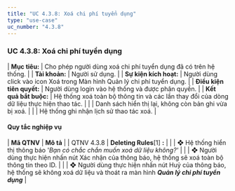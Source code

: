 ```yaml
---
title: "UC 4.3.8: Xoá chi phí tuyển dụng"
type: "use-case"
uc_number: "4.3.8"
---
```


### UC 4.3.8: Xoá chi phí tuyển dụng

| **Mục tiêu:** | Cho phép người dùng xoá chi phí tuyển dụng đã có trên hệ thống. |
| **Tài khoản:** | Người sử dụng. |
| **Sự kiện kích hoạt:** | Người dùng click vào icon Xoá trong Màn hình Quản lý chi phí tuyển dụng. |
| **Điều kiện tiên quyết:** | Người dùng login vào hệ thống và được phân quyền. |
| **Kết quả bắt buộc:** | Hệ thống xoá toàn bộ thông tin và các lần thay đổi của dòng dữ liệu thực hiện thao tác. |
|  | Danh sách hiển thị lại, không còn bản ghi vừa bị xoá. |
|  | Hệ thống ghi nhận lịch sử thao tác xoá. |

####  Quy tắc nghiệp vụ

| **Mã QTNV** | **Mô tả** |
| QTNV 4.3.8 | **Deleting Rules**\[1\] **:** |
|  | ❖ Hệ thống hiển thị thông báo '*Bạn có chắc chắn muốn xoá dữ liệu không?'* |
|  | ❖ Người dùng thực hiện nhấn nút Xác nhận của thông báo, hệ thống sẽ xoá toàn bộ thông tin theo ID. |
|  | ❖ Người dùng thực hiện nhấn nút Huỷ của thông báo, hệ thống sẽ không xoá dữ liệu và thoát ra màn hình ***Quản lý chi phí tuyển dụng*** |
